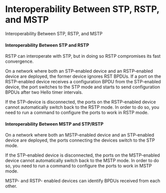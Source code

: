 Interoperability Between STP, RSTP, and MSTP
============================================

Interoperability Between STP, RSTP, and MSTP

#### Interoperability Between STP and RSTP

RSTP can interoperate with STP, but in doing so RSTP compromises its fast convergence.

On a network where both an STP-enabled device and an RSTP-enabled device are deployed, the former device ignores RST BPDUs. If a port on the RSTP-enabled device receives a configuration BPDU from the STP-enabled device, the port switches to the STP mode and starts to send configuration BPDUs after two Hello timer intervals.

If the STP-device is disconnected, the ports on the RSTP-enabled device cannot automatically switch back to the RSTP mode. In order to do so, you need to run a command to configure the ports to work in RSTP mode.


#### Interoperability Between MSTP and STP/RSTP

On a network where both an MSTP-enabled device and an STP-enabled device are deployed, the ports connecting the devices switch to the STP mode.

If the STP-enabled device is disconnected, the ports on the MSTP-enabled device cannot automatically switch back to the MSTP mode. In order to do so, you need to run a command to configure the ports to work in MSTP mode.

MSTP- and RSTP- enabled devices can identify BPDUs received from each other.